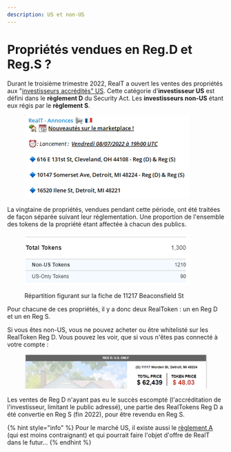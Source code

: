 ```yaml
---
description: US et non-US
---
```


# Propriétés vendues en Reg.D et Reg.S ?

Durant le troisième trimestre 2022, RealT a ouvert les ventes des propriétés aux "[investisseurs accrédités" US](https://spiegato.com/fr/quest-ce-quun-investisseur-accredite). Cette catégorie d'**investisseur US** est défini dans le **règlement D** du Security Act. Les **investisseurs non-US** étant eux régis par le **règlement S**.

<figure><img src="../../../.gitbook/assets/image (9).png" alt=""><figcaption></figcaption></figure>

La vingtaine de propriétés, vendues pendant cette période, ont été traitées de façon séparée suivant leur réglementation. Une proportion de l'ensemble des tokens de la propriété étant affectée à chacun des publics.

<figure><img src="../../../.gitbook/assets/image (47).png" alt=""><figcaption><p>Répartition figurant sur la fiche de 11217 Beaconsfield St</p></figcaption></figure>

Pour chacune de ces propriétés, il y a donc deux RealToken : un en Reg D et un en Reg S.

Si vous êtes non-US, vous ne pouvez acheter ou être whitelisté sur les RealToken Reg D. Vous pouvez les voir, que si vous n'êtes pas connecté à votre compte :&#x20;

<figure><img src="../../../.gitbook/assets/image.png" alt=""><figcaption></figcaption></figure>

Les ventes de Reg D n'ayant pas eu le succès escompté (l'accréditation de l'investisseur, limitant le public adressé), une partie des RealTokens Reg D a été convertie en Reg S (fin 2022), pour être revendu en Reg S.

{% hint style="info" %}
Pour le marché US, il existe aussi le [règlement A](https://www.birgo.com/blog/sec-regulations-what-do-reg-a-and-reg-d-mean) (qui est moins contraignant) et qui pourrait faire l'objet d'offre de RealT dans le futur...
{% endhint %}
